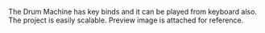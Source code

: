 The Drum Machine has key binds and it can be played from keyboard also. The project is easily scalable. Preview image is attached for reference.

